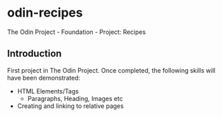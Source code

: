 # odin-recipes
The Odin Project - Foundation - Project: Recipes

## Introduction
First project in The Odin Project. Once completed, the following skills will have been demonstrated:
- HTML Elements/Tags
    - Paragraphs, Heading, Images etc
- Creating and linking to relative pages